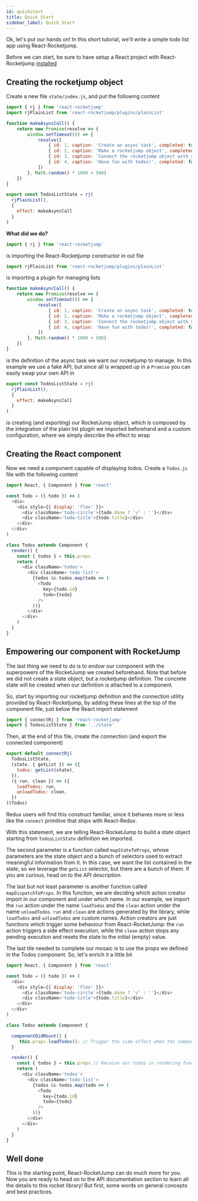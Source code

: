 ```yaml
---
id: quickstart
title: Quick Start
sidebar_label: Quick Start
---
```

Ok, let's put our hands on! In this short tutorial, we'll write a simple todo list app using React-Rocketjump.

Before we can start, be sure to have setup a React project with React-Rocketjump [installed](installation.md)

## Creating the rocketjump object
Create a new file `state/index.js`, and put the following content

```js
import { rj } from 'react-rocketjump'
import rjPlainList from 'react-rocketjump/plugins/plainList'

function makeAsyncCall() {
    return new Promise(resolve => {
        window.setTimeout(() => {
            resolve([
                { id: 1, caption: 'Create an async task', completed: true },
                { id: 2, caption: 'Make a rocketjump object', completed: true},
                { id: 3, caption: 'Connect the rocketjump object with your React component', completed: false },
                { id: 4, caption: 'Have fun with todos!', completed: false }
            ])
        }, Math.random() * 1000 + 500)
    })
}

export const TodosListState = rj(
  rjPlainList(),
  {
    effect: makeAsyncCall
  }
)
```

__What did we do?__

```js
import { rj } from 'react-rocketjump'
```
is importing the React-Rocketjump constructor in out file


```js
import rjPlainList from 'react-rocketjump/plugins/plainList'
```
is importing a plugin for managing lists

```js
function makeAsyncCall() {
    return new Promise(resolve => {
        window.setTimeout(() => {
            resolve([
                { id: 1, caption: 'Create an async task', completed: true },
                { id: 2, caption: 'Make a rocketjump object', completed: true},
                { id: 3, caption: 'Connect the rocketjump object with your React component', completed: false },
                { id: 4, caption: 'Have fun with todos!', completed: false }
            ])
        }, Math.random() * 1000 + 500)
    })
}
```
is the definition of the async task we want our rocketjump to manage. In this example we use a fake API, but since all is wrapped up in a `Promise` you can easily swap your own API in

```js
export const TodosListState = rj(
  rjPlainList(),
  {
    effect: makeAsyncCall
  }
)
```
is creating (and exporting) our RocketJump object, which is composed by the integration of the plain list plugin we imported beforehand and a custom configuration, where we simply describe the effect to wrap

## Creating the React component
Now we need a component capable of displaying todos. Create a `Todos.js` file with the following content

```js
import React, { Component } from 'react'

const Todo = ({ todo }) => (
  <div>
    <div style={{ display: 'flex' }}>
      <div className='todo-circle'>{todo.done ? '√' : ''}</div>
      <div className='todo-title'>{todo.title}</div>
    </div>
  </div>
)

class Todos extends Component {
  render() {
    const { todos } = this.props
    return (
      <div className='todos'>
        <div className='todo-list'>
          {todos && todos.map(todo => (
            <Todo
              key={todo.id}
              todo={todo}
            />
          ))}
        </div>
      </div>
    )
  }
}
```

## Empowering our component with RocketJump
The last thing we need to do is to endow our component with the superpowers of the RocketJump we created beforehand. Note that before we did not create a state object, but a rocketjump definition. The concrete state will be created when our definition is attached to a component.

So, start by importing our rocketjump definition and the connection utility provided by React-Rocketjump, by adding these lines at the top of the component file, just below the React import statement

```js
import { connectRj } from 'react-rocketjump'
import { TodosListState } from '../state'
```

Then, at the end of this file, create the connection (and export the connected component)

```js
export default connectRj(
  TodosListState,
  (state, { getList }) => ({
    todos: getList(state),
  }),
  ({ run, clean }) => ({
    loadTodos: run,
    unloadTodos: clean,
  })
)(Todos)

```
Redux users will find this construct familiar, since it behaves more or less like the `connect` primitive that ships with React-Redux.

With this statement, we are telling React-RocketJump to build a state object starting from `TodosListState` definition we imported.

The second parameter is a function called `mapStateToProps`, whose parameters are the state object and a bunch of selectors used to extract meaningful information from it. In this case, we want the list contained in the state, so we leverage the `getList` selector, but there are a bunch of them. If you are curious, head on to the API description.

The last but not least parameter is another function called `mapDispatchToProps`. In this function, we are deciding which action creator import in our component and under which name. In our example, we import the `run` action under the name `loadTodos` and the `clean` action under the name `unloadTodos`. `run` and `clean` are actions generated by the library, while `loadTodos` and `unloadTodos` are custom names. Action creators are just functions which trigger some behaviour from React-RocketJump: the `run` action triggers a side effect execution, while the `clean` action stops any pending execution and resets the state to the initial (empty) value.

The last tile needed to complete our mosaic is to use the props we defined in the Todos component. So, let's enrich it a little bit

```js
import React, { Component } from 'react'

const Todo = ({ todo }) => (
  <div>
    <div style={{ display: 'flex' }}>
      <div className='todo-circle'>{todo.done ? '√' : ''}</div>
      <div className='todo-title'>{todo.title}</div>
    </div>
  </div>
)

class Todos extends Component {

  componentDidMount() {
     this.props.loadTodos(); // Trigger the side effect when the component mounts
  }

  render() {
    const { todos } = this.props // Receive our todos in rendering function
    return (
      <div className='todos'>
        <div className='todo-list'>
          {todos && todos.map(todo => (
            <Todo
              key={todo.id}
              todo={todo}
            />
          ))}
        </div>
      </div>
    )
  }
}
```

## Well done
This is the starting point, React-RocketJump can do much more for you. Now you are ready to head on to the API documentation section to learn all the details to this rocket library! But first, some words on general concepts and best practices.
